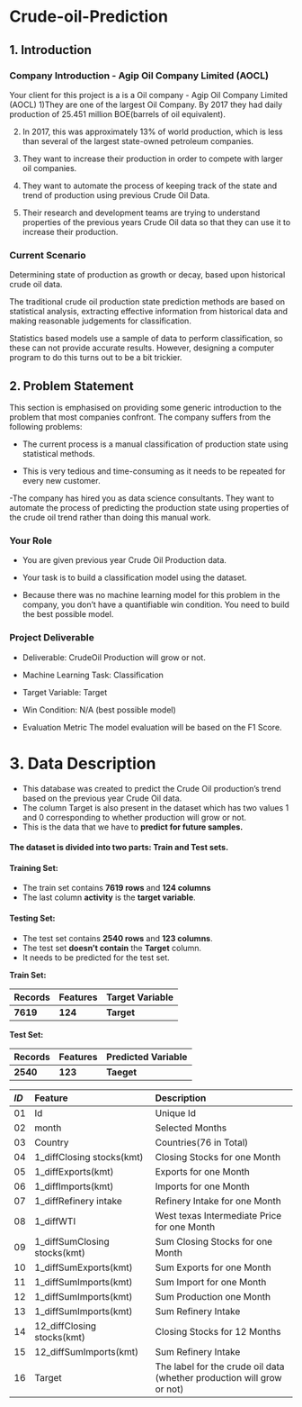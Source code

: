 # Crude-oil-Prediction
## 1. Introduction
### Company Introduction - Agip Oil Company Limited (AOCL)

Your client for this project is a is a Oil company - Agip Oil Company Limited (AOCL)
1)They are one of the largest Oil Company. By 2017 they had daily production of 25.451 million BOE(barrels of oil equivalent).

2) In 2017, this was approximately 13% of world production, which is less than several of the largest state-owned petroleum companies.

3) They want to increase their production in order to compete with larger oil companies.

4) They want to automate the process of keeping track of the state and trend of production using previous Crude Oil Data.

5) Their research and development teams are trying to understand properties of the previous years Crude Oil data so that they can use it to increase their production.

### Current Scenario
Determining state of production as growth or decay, based upon historical crude oil data.

The traditional crude oil production state prediction methods are based on statistical analysis, extracting effective information from historical data and making reasonable judgements for classification.

Statistics based models use a sample of data to perform classification, so these can not provide accurate results.
However, designing a computer program to do this turns out to be a bit trickier.
## 2. Problem Statement
This section is emphasised on providing some generic introduction to the problem that most companies confront.
The company suffers from the following problems:
- The current process is a manual classification of production state using statistical methods.

- This is very tedious and time-consuming as it needs to be repeated for every new customer.

-The company has hired you as data science consultants. They want to automate the process of predicting the production state using properties of the crude oil trend rather than doing this manual work.

### Your Role
- You are given previous year Crude Oil Production data.

- Your task is to build a classification model using the dataset.

- Because there was no machine learning model for this problem in the company, you don’t have a quantifiable win condition. You need to build the best possible model.

### Project Deliverable

- Deliverable: CrudeOil Production will grow or not.

- Machine Learning Task: Classification

- Target Variable: Target

- Win Condition: N/A (best possible model)

- Evaluation Metric
The model evaluation will be based on the F1 Score.

# 3. Data  Description

 - This database was created to predict the Crude Oil production’s trend based on the previous year Crude Oil data.
 - The column Target is also present in the dataset which has two values 1 and 0 corresponding to whether production will grow or not.
 - This is the data that we have to **predict for future samples.**
#### The dataset is divided into two parts: Train and Test sets.

#### Training Set: 
 - The train set contains **7619 rows** and **124 columns**
 - The last column **activity** is the **target variable**.

#### Testing Set:
 - The test set contains **2540 rows** and **123 columns**.
 - The test set **doesn’t contain** the **Target** column. 
 - It needs to be predicted for the test set.
 

**Train Set:**

| Records |Features|Target Variable|
|:--|:--|:--|
|**7619**|**124**|**Target**|

**Test Set:**

|Records|Features|Predicted Variable|
|:--|:--|:--|
|**2540**|**123**|**Taeget**|
 
 |***ID***|****Feature****|****Description****|
|:--|:--|:--|
|01| Id   | Unique Id |
|02| month  | Selected Months|
|03| Country  | Countries(76 in Total)|
|04| 1_diffClosing stocks(kmt) | Closing Stocks for one Month|
|05| 1_diffExports(kmt) | Exports for one Month|
|06| 1_diffImports(kmt) | Imports for one Month|
|07| 1_diffRefinery intake  | Refinery Intake for one Month|
|08| 1_diffWTI  | West texas Intermediate Price for one Month|
|09| 1_diffSumClosing stocks(kmt)  | Sum Closing Stocks for one Month|
|10| 1_diffSumExports(kmt)  | Sum Exports for one Month|
|11| 1_diffSumImports(kmt)  | Sum Import for one Month|
|12| 1_diffSumImports(kmt)  | Sum Production one Month|
|13| 1_diffSumImports(kmt)  | Sum Refinery Intake|
|14| 12_diffClosing stocks(kmt) | Closing Stocks for 12 Months |
|15| 12_diffSumImports(kmt)   |  Sum Refinery Intake|
|16| Target  | The label for the crude oil data (whether production will grow or not)|

